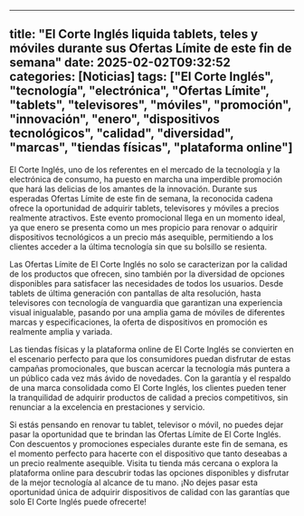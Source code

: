 
---
title: "El Corte Inglés liquida tablets, teles y móviles durante sus Ofertas Límite de este fin de semana"
date: 2025-02-02T09:32:52
categories: [Noticias]
tags: ["El Corte Inglés", "tecnología", "electrónica", "Ofertas Límite", "tablets", "televisores", "móviles", "promoción", "innovación", "enero", "dispositivos tecnológicos", "calidad", "diversidad", "marcas", "tiendas físicas", "plataforma online"]
---

El Corte Inglés, uno de los referentes en el mercado de la tecnología y la electrónica de consumo, ha puesto en marcha una imperdible promoción que hará las delicias de los amantes de la innovación. Durante sus esperadas Ofertas Límite de este fin de semana, la reconocida cadena ofrece la oportunidad de adquirir tablets, televisores y móviles a precios realmente atractivos. Este evento promocional llega en un momento ideal, ya que enero se presenta como un mes propicio para renovar o adquirir dispositivos tecnológicos a un precio más asequible, permitiendo a los clientes acceder a la última tecnología sin que su bolsillo se resienta.

Las Ofertas Límite de El Corte Inglés no solo se caracterizan por la calidad de los productos que ofrecen, sino también por la diversidad de opciones disponibles para satisfacer las necesidades de todos los usuarios. Desde tablets de última generación con pantallas de alta resolución, hasta televisores con tecnología de vanguardia que garantizan una experiencia visual inigualable, pasando por una amplia gama de móviles de diferentes marcas y especificaciones, la oferta de dispositivos en promoción es realmente amplia y variada.

Las tiendas físicas y la plataforma online de El Corte Inglés se convierten en el escenario perfecto para que los consumidores puedan disfrutar de estas campañas promocionales, que buscan acercar la tecnología más puntera a un público cada vez más ávido de novedades. Con la garantía y el respaldo de una marca consolidada como El Corte Inglés, los clientes pueden tener la tranquilidad de adquirir productos de calidad a precios competitivos, sin renunciar a la excelencia en prestaciones y servicio.

Si estás pensando en renovar tu tablet, televisor o móvil, no puedes dejar pasar la oportunidad que te brindan las Ofertas Límite de El Corte Inglés. Con descuentos y promociones especiales durante este fin de semana, es el momento perfecto para hacerte con el dispositivo que tanto deseabas a un precio realmente asequible. Visita tu tienda más cercana o explora la plataforma online para descubrir todas las opciones disponibles y disfrutar de la mejor tecnología al alcance de tu mano. ¡No dejes pasar esta oportunidad única de adquirir dispositivos de calidad con las garantías que solo El Corte Inglés puede ofrecerte!
    